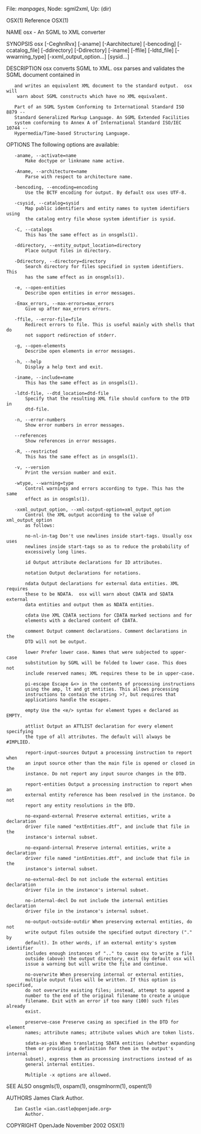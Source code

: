 File: *manpages*,  Node: sgml2xml,  Up: (dir)

OSX(1)                             Reference                            OSX(1)



NAME
       osx - An SGML to XML converter

SYNOPSIS
       osx [-CeghnRvx] [-aname] [-Aarchitecture] [-bencoding] [-ccatalog_file]
           [-ddirectory] [-Ddirectory] [-iname] [-ffile] [-ldtd_file]
           [-wwarning_type] [-xxml_output_option...] [sysid...]

DESCRIPTION
       osx converts SGML to XML.  osx parses and validates the SGML document
       contained in

       and writes an equivalent XML document to the standard output.  osx will
        warn about SGML constructs which have no XML equivalent.

       Part of an SGML System Conforming to International Standard ISO 8879 --
       Standard Generalized Markup Language. An SGML Extended Facilities
       system conforming to Annex A of International Standard ISO/IEC 10744 --
       Hypermedia/Time-based Structuring Language.

OPTIONS
       The following options are available:

       -aname, --activate=name
           Make doctype or linkname name active.

       -Aname, --architecture=name
           Parse with respect to architecture name.

       -bencoding, --encoding=encoding
           Use the BCTF encoding for output. By default osx uses UTF-8.

       -csysid, --catalog=sysid
           Map public identifiers and entity names to system identifiers using
           the catalog entry file whose system identifier is sysid.

       -C, --catalogs
           This has the same effect as in onsgmls(1).

       -ddirectory, --entity_output_location=directory
           Place output files in directory.

       -Ddirectory, --directory=directory
           Search directory for files specified in system identifiers. This
           has the same effect as in onsgmls(1).

       -e, --open-entities
           Describe open entities in error messages.

       -Emax_errors, --max-errors=max_errors
           Give up after max_errors errors.

       -ffile, --error-file=file
           Redirect errors to file. This is useful mainly with shells that do
           not support redirection of stderr.

       -g, --open-elements
           Describe open elements in error messages.

       -h, --help
           Display a help text and exit.

       -iname, --include=name
           This has the same effect as in onsgmls(1).

       -ldtd-file, --dtd_location=dtd-file
           Specify that the resulting XML file should conform to the DTD in
           dtd-file.

       -n, --error-numbers
           Show error numbers in error messages.

       --references
           Show references in error messages.

       -R, --restricted
           This has the same effect as in onsgmls(1).

       -v, --version
           Print the version number and exit.

       -wtype, --warning=type
           Control warnings and errors according to type. This has the same
           effect as in onsgmls(1).

       -xxml_output_option, --xml-output-option=xml_output_option
           Control the XML output according to the value of xml_output_option
           as follows:

           no-nl-in-tag Don't use newlines inside start-tags. Usually osx uses
           newlines inside start-tags so as to reduce the probability of
           excessively long lines.

           id Output attribute declarations for ID attributes.

           notation Output declarations for notations.

           ndata Output declarations for external data entities. XML requires
           these to be NDATA.  osx will warn about CDATA and SDATA external
           data entities and output them as NDATA entities.

           cdata Use XML CDATA sections for CDATA marked sections and for
           elements with a declared content of CDATA.

           comment Output comment declarations. Comment declarations in the
           DTD will not be output.

           lower Prefer lower case. Names that were subjected to upper-case
           substitution by SGML will be folded to lower case. This does not
           include reserved names; XML requires these to be in upper-case.

           pi-escape Escape &<> in the contents of processing instructions
           using the amp, lt and gt entities. This allows processing
           instructions to contain the string >?, but requires that
           applications handle the escapes.

           empty Use the <e/> syntax for element types e declared as EMPTY.

           attlist Output an ATTLIST declaration for every element specifying
           the type of all attributes. The default will always be #IMPLIED.

           report-input-sources Output a processing instruction to report when
           an input source other than the main file is opened or closed in the
           instance. Do not report any input source changes in the DTD.

           report-entities Output a processing instruction to report when an
           external entity reference has been resolved in the instance. Do not
           report any entity resolutions in the DTD.

           no-expand-external Preserve external entities, write a declaration
           driver file named "extEntities.dtf", and include that file in the
           instance's internal subset.

           no-expand-internal Preserve internal entities, write a declaration
           driver file named "intEntities.dtf", and include that file in the
           instance's internal subset.

           no-external-decl Do not include the external entities declaration
           driver file in the instance's internal subset.

           no-internal-decl Do not include the internal entities declaration
           driver file in the instance's internal subset.

           no-output-outside-outdir When preserving external entities, do not
           write output files outside the specified output directory ("." by
           default). In other words, if an external entity's system identifier
           includes enough instances of ".." to cause osx to write a file
           outside (above) the output directory, exit (by default osx will
           issue a warning but will write the file and continue.

           no-overwrite When preserving internal or external entities,
           multiple output files will be written. If this option is specified,
           do not overwrite existing files; instead, attempt to append a
           number to the end of the original filename to create a unique
           filename. Exit with an error if too many (100) such files already
           exist.

           preserve-case Preserve casing as specified in the DTD for element
           names; attribute names; attribute values which are token lists.

           sdata-as-pis When translating SDATA entities (whether expanding
           them or providing a definition for them in the output's internal
           subset), express them as processing instructions instead of as
           general internal entities.

           Multiple -x options are allowed.

SEE ALSO
       onsgmls(1), ospam(1), onsgmlnorm(1), ospent(1)

AUTHORS
       James Clark
           Author.

       Ian Castle <ian.castle@openjade.org>
           Author.

COPYRIGHT
OpenJade                         November 2002                          OSX(1)
